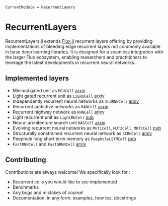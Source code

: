 ```@meta
CurrentModule = RecurrentLayers
```

# RecurrentLayers

RecurrentLayers.jl extends [Flux.jl](https://github.com/FluxML/Flux.jl) recurrent layers offering by providing implementations of bleeding edge recurrent layers not commonly available in base deep learning libraries. It is designed for a seamless integration with the larger Flux ecosystem, enabling researchers and practitioners to leverage the latest developments in recurrent neural networks.

## Implemented layers

 - Minimal gated unit as `MGUCell` [arxiv](https://arxiv.org/abs/1603.09420)
 - Light gated recurrent unit as `LiGRUCell` [arxiv](https://arxiv.org/abs/1803.10225)
 - Independently recurrent neural networks as `IndRNNCell` [arxiv](https://arxiv.org/abs/1803.04831)
 - Recurrent addictive networks as `RANCell` [arxiv](https://arxiv.org/abs/1705.07393)
 - Recurrent highway network as `RHNCell` [arixv](https://arxiv.org/pdf/1607.03474)
 - Light recurrent unit as `LightRUCell` [pub](https://www.mdpi.com/2079-9292/13/16/3204)
 - Neural architecture search unit `NASCell` [arxiv](https://arxiv.org/abs/1611.01578)
 - Evolving recurrent neural networks as `MUT1Cell`, `MUT2Cell`, `MUT3Cell` [pub](https://proceedings.mlr.press/v37/jozefowicz15.pdf)
 - Structurally constrained recurrent neural network as `SCRNCell` [arxiv](https://arxiv.org/pdf/1412.7753)
 - Peephole long short term memory as `PeepholeLSTMCell` [pub](https://www.jmlr.org/papers/volume3/gers02a/gers02a.pdf)
 - `FastRNNCell` and `FastGRNNCell` [arxiv](https://arxiv.org/pdf/1901.02358)

## Contributing

Contributions are always welcome! We specifically look for :
 - Recurrent cells you would like to see implemented 
 - Benchmarks
 - Any bugs and mistakes of course!
 - Documentation, in any form: examples, how tos, docstrings  
